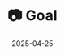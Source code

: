 ---
title: '📷 Goal'
date: '2025-04-25'
image: 'https://cdn.diblasio.social/static/photos/2025/20250425_125119.jpg'
thumbnail: 'https://cdn.diblasio.social/static/photos/2025/thumbnails/20250425_125119.jpg'
alt_text: "A grassy field with trees and a wooden goal in Huizen, Netherlands."
tags:
  - "#Photography"
  - "#Netherlands"
  - "#Huizen"
  - "#NoordHolland"
  - "#Nature"
  - "#Landscape"
  - "#NaturePhotography"
  - "#ShotOniPhone"
  - "#Halide"
  - "#ProcessZero"
description: ''
created_date: '2025-04-25'
location: "69, Doctor Lelylaan, Zenderwijk, Huizerhoogt, Huizen, Noord-Holland, Nederland, 1276 GE, Nederland"
exif_data: "Apple iPhone 15 Pro 9mm f/2.8 (1/500 | f/2.8 | ISO 25)"
draft: false
---